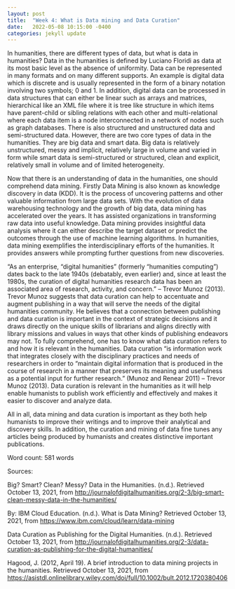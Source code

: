 ```yaml
---
layout: post
title:  "Week 4: What is Data mining and Data Curation"
date:   2022-05-08 10:15:00 -0400
categories: jekyll update
---
```


In humanities, there are different types of data, but what is data in humanities? Data in the humanities is defined by Luciano Floridi as data at its most basic level as the absence of uniformity. Data can be represented in many formats and on many different supports. An example is digital data which is discrete and is usually represented in the form of a binary notation involving two symbols; 0 and 1. In addition, digital data can be processed in data structures that can either be linear such as arrays and matrices, hierarchical like an XML file where it is tree like structure in which items have parent-child or sibling relations with each other and multi-relational where each data item is a node interconnected in a network of nodes such as graph databases. There is also structured and unstructured data and semi-structured data. However, there are two core types of data in the humanities. They are big data and smart data. Big data is relatively unstructured, messy and implicit, relatively large in volume and varied in form while smart data is semi-structured or structured, clean and explicit, relatively small in volume and of limited heterogeneity.

Now that there is an understanding of data in the humanities, one should comprehend data mining. Firstly Data Mining is also known as knowledge discovery in data (KDD). It is the process of uncovering patterns and other valuable information from large data sets. With the evolution of data warehousing technology and the growth of big data, data mining has accelerated over the years. It has assisted organizations in transforming raw data into useful knowledge. Data mining provides insightful data analysis where it can either describe the target dataset or predict the outcomes through the use of machine learning algorithms. In humanities, data mining exemplifies the interdisciplinary efforts of the humanities. It provides answers while prompting further questions from new discoveries.

 “As an enterprise, “digital humanities” (formerly “humanities computing”) dates back to the late 1940s (debatably, even earlier) and, since at least the 1980s, the curation of digital humanities research data has been an associated area of research, activity, and concern.” – Trevor Munoz (2013). Trevor Munoz suggests that data curation can help to accentuate and augment publishing in a way that will serve the needs of the digital humanities community. He believes that a connection between publishing and data curation is important in the context of strategic decisions and it draws directly on the unique skills of librarians and aligns directly with library missions and values in ways that other kinds of publishing endeavors may not. To fully comprehend, one has to know what data curation refers to and how it is relevant in the humanities. Data curation “is information work that integrates closely with the disciplinary practices and needs of researchers in order to “maintain digital information that is produced in the course of research in a manner that preserves its meaning and usefulness as a potential input for further research.” (Munoz and Renear 2011) – Trevor Munoz (2013). Data curation is relevant in the humanities as it will help enable humanists to publish work efficiently and effectively and makes it easier to discover and analyze data.

All in all, data mining and data curation is important as they both help humanists to improve their writings and to improve their analytical and discovery skills. In addition, the curation and mining of data fine tunes any articles being produced by humanists and creates distinctive important publications.  

Word count: 581 words

Sources:

Big? Smart? Clean? Messy? Data in the Humanities. (n.d.). Retrieved October 13, 2021, from http://journalofdigitalhumanities.org/2-3/big-smart-clean-messy-data-in-the-humanities/

By: IBM Cloud Education. (n.d.). What is Data Mining? Retrieved October 13, 2021, from https://www.ibm.com/cloud/learn/data-mining

Data Curation as Publishing for the Digital Humanities. (n.d.). Retrieved October 13, 2021, from http://journalofdigitalhumanities.org/2-3/data-curation-as-publishing-for-the-digital-humanities/

Hagood, J. (2012, April 19). A brief introduction to data mining projects in the humanities. Retrieved October 13, 2021, from https://asistdl.onlinelibrary.wiley.com/doi/full/10.1002/bult.2012.1720380406